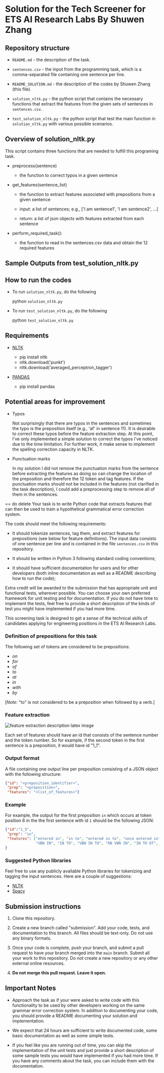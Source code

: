 # Solution for the Tech Screener for ETS AI Research Labs By Shuwen Zhang 

## Repository structure

* `README.md` - the description of the task.

* `sentences.csv` - the input from the programming task, which is a comma-separated file containing one sentence per line.

* `README_SOLUTION.md` - the description of the codes by Shuwen Zhang  (this file).

* `solution_nltk.py` - the python script that contains the necessary functions that extract the features from the given sets of sentences in `sentences.csv`.

* `test_solution_nltk.py` - the python script that test the main function in `solution_nltk.py` with various possible scenarios. 

## Overview of solution_nltk.py

This script contains three functions that are needed to fulfill this programing task.

* preprocess(sentence)

  * the function to correct typos in a given sentence

* get_features(sentence_list)

  *  the function to extract features associated with prepositions from a given sentence

  *  input: a list of sentences;
            e.g., ['I am sentence1', 'I am sentence2', ...]

  *  return: a list of json objects with features extracted from each sentence

* perform_required_task():

  * the function to read in the sentences.csv data and obtain the 12 required features

    
## Sample Outputs from test_solution_nltk.py

## How to run the codes

* To run `solution_nltk.py`, do the following

  python `solution_nltk.py` 

* To run `test_solution_nltk.py`, do the following

  python `test_solution_nltk.py`

## Requirements
- [NLTK](https://www.nltk.org)
  * pip install nltk 
  * nltk.download('punkt') 
  * nltk.download('averaged_perceptron_tagger') 

- [PANDAS](https://pandas.pydata.org/)
  * pip install pandas 

## Potential areas for improvement

* Typos

  Not surprisingly that there are typos in the sentences and sometimes the typo is the preposition itself (e.g., 'af' in sentence 11). It is desirable to correct these typos before the feature extraction step. At this point, I've only implemented a simple solution to correct the typos I've noticed due to the time limitation. For further work, it make sense to implement the spelling correction capacity in NLTK.

* Punctuation marks

  In my solution I did not remove the punctuation marks from the sentence before extracting the features as doing so can change the location of the preposition and therefore the 12 token and tag features. If the punctuation marks should not be included in the features (not clarified in the task description), I could add a preprocessing step to remove all of them in the sentences. 




== do delete
Your task is to write Python code that extracts features that can then be used to train a hypothetical grammatical error correction system.

The code should meet the following requirements:

* It should tokenize sentences, tag them, and extract features for prepositions (see below for feature definitions). The input data consists of one sentence per line and is contained in the file `sentences.csv` in this repository.

* It should be written in Python 3 following standard coding conventions;

* It should have sufficient documentation for users and for other developers (both inline documentation as well as a README describing how to run the code);

Extra credit will be awarded to the submission that has appropriate unit and functional tests, wherever possible. You can choose your own preferred framework for unit testing and for documentation. If you do not have time to implement the tests, feel free to provide a short description of the kinds of test you might have implemented if you had more time. 

This screening task is designed to get a sense of the technical skills of candidates applying for engineering positions in the ETS AI Research Labs.

### Definition of prepositions for this task
The following set of tokens are considered to be prepositions:

- *on*
- *for*
- *of*
- *to*
- *at*
- *in*
- *with*
- *by*

[*Note*: "to" is not considered to be a preposition when followed by a verb.]

### Feature extraction

![feature extraction description latex image](feature_extraction_description.svg)

Each set of features should have an id that consists of the sentence number and the token number. So for example, if the second token in the first sentence is a preposition, it would have id "1_1".

### Output format
A file containing one output line per preposition consisting of a JSON object with the following structure:

```json
{"id": "<preposition_identifier>", 
 "prep": "<preposition>", 
 "features": "<list_of_features>"}
```

### Example

For example, the output for the first preposition `in` which occurs at token position 6 in the the first sentence with id `1` should be the following JSON:

```json
{"id":"1_5",
 "prep": "in",
 "features": ["entered in", "in to", "entered in to", "once entered in", "in to the", "once entered in to the",
              "VBN IN", "IN TO", "VBN IN TO", "RB VBN IN", "IN TO DT", "RB VBN IN TO DT"]
}
```

### Suggested Python libraries
Feel free to use any publicly available Python libraries for tokenizing and tagging the input sentences. Here are a couple of suggestions: 

- [NLTK](https://www.nltk.org)
- [Spacy](https://spacy.io)

## Submission instructions

1. Clone this repository. 

2. Create a new branch called "submission". Add your code, tests, and documentation to this branch. All files should be text-only. Do not use any binary formats. 

3. Once your code is complete, push your branch, and submit a pull request to have your branch merged into the `main` branch. Submit all your work to this repository. Do *not* create a new repository or any other external online resources. 

4. **Do not merge this pull request. Leave it open.**

## Important Notes

- Approach the task as if your were asked to write code with this functionality to be used by other developers working on the same grammar error correction system. In addition to documenting your code, you should provide a README documenting your solution and implementation.

- We expect that 24 hours are sufficient to write documented code, some basic documentation as well as some simple tests. 

- If you feel like you are running out of time, you can skip the implementation of the unit tests and just provide a short description of some sample tests you would have implemented if you had more time. If you have any comments about the task, you can include them with the documentation.
